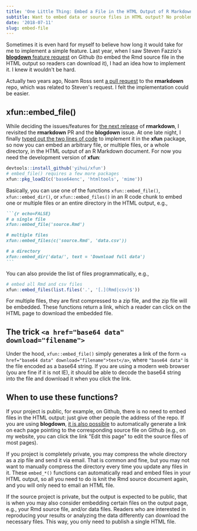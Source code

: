 ```yaml
---
title: 'One Little Thing: Embed a File in the HTML Output of R Markdown'
subtitle: Want to embed data or source files in HTML output? No problem!
date: '2018-07-11'
slug: embed-file
---
```


Sometimes it is even hard for myself to believe how long it would take for me to implement a simple feature. Last year, when I saw Steven Fazzio's [**blogdown** feature request](https://github.com/rstudio/blogdown/issues/106) on Github (to embed the Rmd source file in the HTML output so readers can download it), I had an idea how to implement it. I knew it wouldn't be hard.

Actually two years ago, Noam Ross sent [a pull request](https://github.com/rstudio/rmarkdown/pull/708) to the **rmarkdown** repo, which was related to Steven's request. I felt the implementation could be easier.

## xfun::embed_file()

While deciding the issues/features for [the next release](https://github.com/rstudio/rmarkdown/projects/1) of **rmarkdown**, I revisited the **rmarkdown** PR and the **blogdown** issue. At one late night, I finally [typed out the two lines of code](https://github.com/yihui/xfun/commit/d8199f86dbf06) to implement it in the **xfun** package, so now you can embed an arbitrary file, or multiple files, or a whole directory, in the HTML output of an R Markdown document. For now you need the development version of **xfun**:

```r
devtools::install_github('yihui/xfun')
# embed_file() requires a few more packages
xfun::pkg_load2(c('base64enc', 'htmltools', 'mime'))
```

Basically, you can use one of the functions `xfun::embed_file()`, `xfun::embed_dir()`, or `xfun::embed_files()` in an R code chunk to embed one or multiple files or an entire directory in the HTML output, e.g.,

````md
```{r echo=FALSE}
# a single file
xfun::embed_file('source.Rmd')

# multiple files
xfun::embed_files(c('source.Rmd', 'data.csv'))

# a directory
xfun::embed_dir('data/', text = 'Download full data')
```
````

You can also provide the list of files programmatically, e.g.,

```r
# embed all Rmd and csv files
xfun::embed_files(list.files('.', '[.](Rmd|csv)$'))
```

For multiple files, they are first compressed to a zip file, and the zip file will be embedded. These functions return a link, which a reader can click on the HTML page to download the embedded file.

## The trick `<a href="base64 data" download="filename">`

Under the hood, `xfun::embed_file()` simply generates a link of the form `<a href="base64 data" download="filename">text</a>`, where `"base64 data"` is the file encoded as a base64 string. If you are using a modern web browser (you are fine if it is not IE), it should be able to decode the base64 string into the file and download it when you click the link.

## When to use these functions? 

If your project is public, for example, on Github, there is no need to embed files in the HTML output: just give other people the address of the repo. If you are using **blogdown**, [it is also possible](https://github.com/rstudio/blogdown/issues/106) to automatically generate a link on each page pointing to the corresponding source file on Github (e.g., on my website, you can click the link "Edit this page" to edit the source files of most pages). 

If you project is completely private, you may compress the whole directory as a zip file and send it via email. That is common and fine, but you may not want to manually compress the directory every time you update any files in it. These `embed_*()` functions can automatically read and embed files in your HTML output, so all you need to do is knit the Rmd source document again, and you will only need to email an HTML file.

If the source project is private, but the output is expected to be public, that is when you may also consider embedding certain files on the output page, e.g., your Rmd source file, and/or data files. Readers who are interested in reproducing your results or analyzing the data differently can download the necessary files. This way, you only need to publish a single HTML file.
